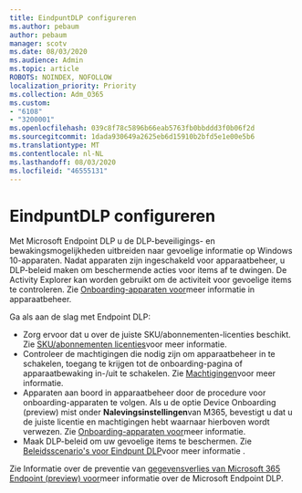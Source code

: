```yaml
---
title: EindpuntDLP configureren
ms.author: pebaum
author: pebaum
manager: scotv
ms.date: 08/03/2020
ms.audience: Admin
ms.topic: article
ROBOTS: NOINDEX, NOFOLLOW
localization_priority: Priority
ms.collection: Adm_O365
ms.custom:
- "6108"
- "3200001"
ms.openlocfilehash: 039c8f78c5896b66eab5763fb0bbddd3f0b06f2d
ms.sourcegitcommit: 1dada930649a2625eb6d15910b2bfd5e1e00e5b6
ms.translationtype: MT
ms.contentlocale: nl-NL
ms.lasthandoff: 08/03/2020
ms.locfileid: "46555131"
---
```

# <a name="configure-endpoint-dlp"></a>EindpuntDLP configureren

Met Microsoft Endpoint DLP u de DLP-beveiligings- en bewakingsmogelijkheden uitbreiden naar gevoelige informatie op Windows 10-apparaten. Nadat apparaten zijn ingeschakeld voor apparaatbeheer, u DLP-beleid maken om beschermende acties voor items af te dwingen. De Activity Explorer kan worden gebruikt om de activiteit voor gevoelige items te controleren. Zie [Onboarding-apparaten voor](https://docs.microsoft.com/microsoft-365/compliance/endpoint-dlp-getting-started#onboarding-devices-into-device-management)meer informatie in apparaatbeheer.  

Ga als aan de slag met Endpoint DLP:

- Zorg ervoor dat u over de juiste SKU/abonnementen-licenties beschikt. Zie [SKU/abonnementen licenties](https://docs.microsoft.com/microsoft-365/compliance/endpoint-dlp-getting-started#skusubscriptions-licensing)voor meer informatie.
- Controleer de machtigingen die nodig zijn om apparaatbeheer in te schakelen, toegang te krijgen tot de onboarding-pagina of apparaatbewaking in-/uit te schakelen. Zie [Machtigingen](https://docs.microsoft.com/microsoft-365/compliance/endpoint-dlp-getting-started#permissions)voor meer informatie.
- Apparaten aan boord in apparaatbeheer door de procedure voor onboarding-apparaten te volgen. Als u de optie Device Onboarding (preview) mist onder **Nalevingsinstellingen**van M365, bevestigt u dat u de juiste licentie en machtigingen hebt waarnaar hierboven wordt verwezen. Zie [Onboarding-apparaten voor](https://docs.microsoft.com/microsoft-365/compliance/endpoint-dlp-getting-started#onboarding-devices)meer informatie. 
- Maak DLP-beleid om uw gevoelige items te beschermen. Zie [Beleidsscenario's voor Eindpunt DLP](https://docs.microsoft.com/microsoft-365/compliance/endpoint-dlp-using?view=o365-worldwide#endpoint-dlp-policy-scenarios)voor meer informatie .

Zie Informatie over de preventie van [gegevensverlies van Microsoft 365 Endpoint (preview) voor](https://docs.microsoft.com/microsoft-365/compliance/endpoint-dlp-learn-about)meer informatie over de Microsoft Endpoint DLP.